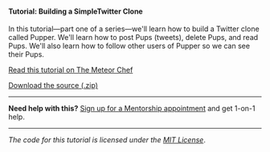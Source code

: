#### Tutorial: Building a SimpleTwitter Clone

In this tutorial—part one of a series—we'll learn how to build a Twitter clone called Pupper. We'll learn how to post Pups (tweets), delete Pups, and read Pups. We'll also learn how to follow other users of Pupper so we can see their Pups.

[Read this tutorial on The Meteor Chef](https://themeteorchef.com/tutorials/building-a-simple-twitter-clone)  

[Download the source (.zip)](https://github.com/themeteorchef/building-a-simple-twitter-clone/archive/master.zip)

---

**Need help with this?** [Sign up for a Mentorship appointment](https://themeteorchef.com/mentorship?readme=building-a-simple-twitter-clone) and get 1-on-1 help.

---

_The code for this tutorial is licensed under the [MIT License](http://opensource.org/licenses/MIT)_.
